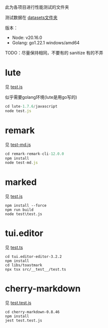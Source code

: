 此为各项目进行性能测试的文件夹

测试数据在 [datasets文件夹](../datasets)

版本：

- Node: v20.16.0
- Golang: go1.22.1 windows/amd64

TODO：尽量保持相同，不要有的 sanitize 有的不弄

# lute

见 [test.js](./lute-1.7.6/javascript/test.js)

似乎需要golang环境(lute是用go写的)

```javascript
cd lute-1.7.6/javascript
node test.js
```

# remark

见 [test-md.js](./remark-remark-cli-12.0.0/test-md.js)

```javascript
cd remark-remark-cli-12.0.0
npm install
node test-md.js
```

# marked

见 [test.js](./marked-14.0.0/test/test.js)

```
npm install --force
npm run build
node test\test.js
```

# tui.editor

见 [test.ts](./tui.editor-editor-3.2.2/libs/toastmark/src/__test__/test.ts)

```
cd tui.editor-editor-3.2.2
npm install
cd libs/toastmark
npx tsx src/__test__/test.ts
```

# cherry-markdown
见 [test.test.js](./cherry-markdown-0.8.46/test/test.test.js)
```
cd cherry-markdown-0.8.46
npm install
jest test.test.js
```

